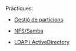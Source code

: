 Pràctiques:

- [Gestió de particions](https://htmlpreview.github.io/?https://github.com/PolNie/Portfoli/blob/main/Moduls/M01%20Sistemes%20informatics/UF2/Gesti%C3%B3%20de%20particions/Gesti%C3%B3_de_particions.html)

- [NFS/Samba](https://htmlpreview.github.io/?https://github.com/PolNie/Portfoli/blob/main/Moduls/M01%20Sistemes%20informatics/UF2/NFS_Samba/NFS-Samba.html)

- [LDAP i ActiveDirectory](https://htmlpreview.github.io/?)
